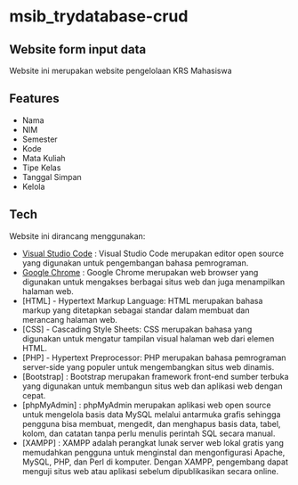 # msib_trydatabase-crud
## Website form input data
Website ini merupakan website pengelolaan KRS Mahasiswa

## Features
- Nama
- NIM
- Semester
- Kode
- Mata Kuliah
- Tipe Kelas
- Tanggal Simpan
- Kelola

## Tech
Website ini dirancang menggunakan:
- [Visual Studio Code](https://code.visualstudio.com/docs/editor/vscode-web) : Visual Studio Code merupakan editor open source yang digunakan untuk pengembangan bahasa pemrograman.
- [Google Chrome](https://www.google.com/intl/id_id/chrome/) : Google Chrome merupakan web browser yang digunakan untuk mengakses berbagai situs web dan juga menampilkan halaman web.
- [HTML] - Hypertext Markup Language: HTML merupakan bahasa markup yang ditetapkan sebagai standar dalam membuat dan merancang halaman web.
- [CSS] - Cascading Style Sheets: CSS merupakan bahasa yang digunakan untuk mengatur tampilan visual halaman web dari elemen HTML.
- [PHP] - Hypertext Preprocessor: PHP merupakan bahasa pemrograman server-side yang populer untuk mengembangkan situs web dinamis.
- [Bootstrap] : Bootstrap merupakan framework front-end sumber terbuka yang digunakan untuk membangun situs web dan aplikasi web dengan cepat.
- [phpMyAdmin] : phpMyAdmin merupakan aplikasi web open source untuk mengelola basis data MySQL melalui antarmuka grafis sehingga pengguna bisa membuat, mengedit, dan menghapus basis data, tabel, kolom, dan catatan tanpa perlu menulis perintah SQL secara manual.
- [XAMPP] : XAMPP adalah perangkat lunak server web lokal gratis yang memudahkan pengguna untuk menginstal dan mengonfigurasi Apache, MySQL, PHP, dan Perl di komputer. Dengan XAMPP, pengembang dapat menguji situs web atau aplikasi sebelum dipublikasikan secara online.
